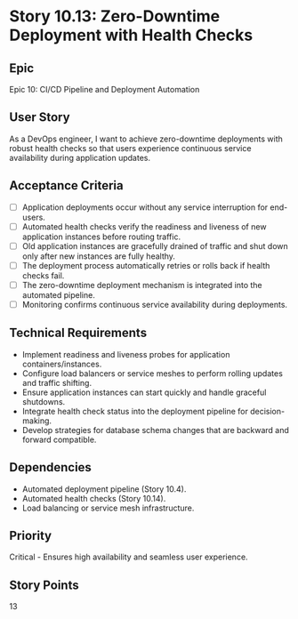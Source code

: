 # Story 10.13: Zero-Downtime Deployment with Health Checks

## Epic
Epic 10: CI/CD Pipeline and Deployment Automation

## User Story
As a DevOps engineer, I want to achieve zero-downtime deployments with robust health checks so that users experience continuous service availability during application updates.

## Acceptance Criteria
- [ ] Application deployments occur without any service interruption for end-users.
- [ ] Automated health checks verify the readiness and liveness of new application instances before routing traffic.
- [ ] Old application instances are gracefully drained of traffic and shut down only after new instances are fully healthy.
- [ ] The deployment process automatically retries or rolls back if health checks fail.
- [ ] The zero-downtime deployment mechanism is integrated into the automated pipeline.
- [ ] Monitoring confirms continuous service availability during deployments.

## Technical Requirements
- Implement readiness and liveness probes for application containers/instances.
- Configure load balancers or service meshes to perform rolling updates and traffic shifting.
- Ensure application instances can start quickly and handle graceful shutdowns.
- Integrate health check status into the deployment pipeline for decision-making.
- Develop strategies for database schema changes that are backward and forward compatible.

## Dependencies
- Automated deployment pipeline (Story 10.4).
- Automated health checks (Story 10.14).
- Load balancing or service mesh infrastructure.

## Priority
Critical - Ensures high availability and seamless user experience.

## Story Points
13
